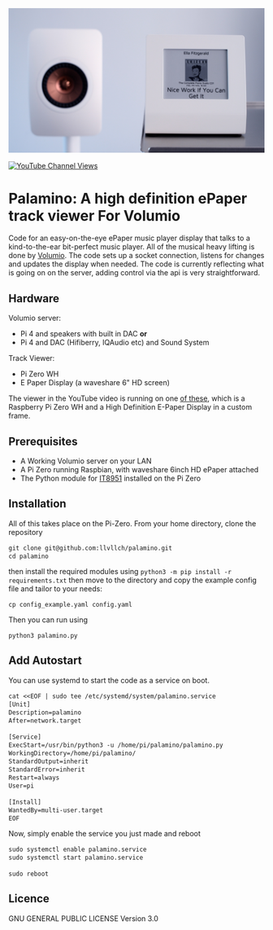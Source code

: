 ![Action Shot](/images/Dolphin.jpg)

[![YouTube Channel Views](https://img.shields.io/youtube/channel/views/UCz5BOU9J9pB_O0B8-rDjCWQ?label=YouTube&style=social)](https://www.youtube.com/channel/UCz5BOU9J9pB_O0B8-rDjCWQ)

# Palamino: A high definition ePaper track viewer For Volumio
Code for an easy-on-the-eye ePaper music player display that talks to a kind-to-the-ear bit-perfect music player. All of the musical heavy lifting is done by [Volumio](https://github.com/volumio/Volumio2). The code sets up a socket connection, listens for changes and updates the display when needed. The code is currently reflecting what is going on on the server, adding control via the api is very straightforward.

## Hardware
Volumio server:
- Pi 4 and speakers with built in DAC **or**
- Pi 4 and DAC (Hifiberry, IQAudio etc) and Sound System

Track Viewer:
- Pi Zero WH
- E Paper Display (a waveshare 6" HD screen)

The viewer in the YouTube video is running on one [of these](https://www.veeb.ch/store/p/tickerxl), which is a Raspberry Pi Zero WH and a High Definition E-Paper Display in a custom frame.

## Prerequisites
- A Working Volumio server on your LAN
- A Pi Zero running Raspbian, with waveshare 6inch HD ePaper attached
- The Python module for [IT8951](https://github.com/GregDMeyer/IT8951) installed on the Pi Zero

## Installation 

All of this takes place on the Pi-Zero. From your home directory, clone the repository 

```
git clone git@github.com:llvllch/palamino.git
cd palamino
```

then install the required modules using `python3 -m pip install -r requirements.txt` then 
move to the directory and copy the example config file and tailor to your needs:
```
cp config_example.yaml config.yaml
```
Then you can run using
```
python3 palamino.py
```

## Add Autostart

You can use systemd to start the code as a service on boot.

```
cat <<EOF | sudo tee /etc/systemd/system/palamino.service
[Unit]
Description=palamino
After=network.target

[Service]
ExecStart=/usr/bin/python3 -u /home/pi/palamino/palamino.py
WorkingDirectory=/home/pi/palamino/
StandardOutput=inherit
StandardError=inherit
Restart=always
User=pi

[Install]
WantedBy=multi-user.target
EOF
```
Now, simply enable the service you just made and reboot
```  
sudo systemctl enable palamino.service
sudo systemctl start palamino.service

sudo reboot
```
## Licence

GNU GENERAL PUBLIC LICENSE Version 3.0
 
